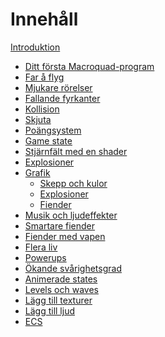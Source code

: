# Innehåll

[Introduktion](README.md)

- [Ditt första Macroquad-program](./ch1-first-program.md)
- [Far å flyg](./ch2-move-a-circle.md)
- [Mjukare rörelser](./ch3-smooth-movement.md)
- [Fallande fyrkanter](./ch4-falling-squares.md)
- [Kollision](ch5-collision.md)
- [Skjuta](ch6-shooting.md)
- [Poängsystem](ch7-points-system.md)
- [Game state](ch8-game-state.md)
- [Stjärnfält med en shader](ch9-starfield-shader.md)
- [Explosioner](ch10-particle-explosions.md)
- [Grafik](ch11-graphics.md)
  - [Skepp och kulor](ch11-1-ship-and-bullets.md)
  - [Explosioner](ch11-2-explosions.md)
  - [Fiender](ch11-3-enemies.md)
- [Musik och ljudeffekter](ch12-audio.md)
- [Smartare fiender]()
- [Fiender med vapen]()
- [Flera liv]()
- [Powerups]()
- [Ökande svårighetsgrad]()
- [Animerade states]()
- [Levels och waves]()
- [Lägg till texturer]()
- [Lägg till ljud]()
- [ECS]()
